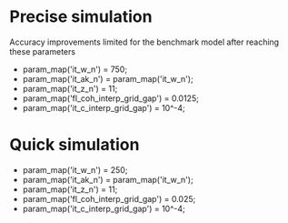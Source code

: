 
# Precise simulation

Accuracy improvements limited for the benchmark model after reaching these parameters

- param_map('it_w_n') = 750;
- param_map('it_ak_n') = param_map('it_w_n');
- param_map('it_z_n') = 11;
- param_map('fl_coh_interp_grid_gap') = 0.0125;
- param_map('it_c_interp_grid_gap') = 10^-4;

# Quick simulation

- param_map('it_w_n') = 250;
- param_map('it_ak_n') = param_map('it_w_n');
- param_map('it_z_n') = 11;
- param_map('fl_coh_interp_grid_gap') = 0.025;
- param_map('it_c_interp_grid_gap') = 10^-4;
